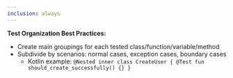```yaml
---
inclusion: always
---
```


**Test Organization Best Practices:**

- Create main groupings for each tested class/function/variable/method
- Subdivide by scenarios: normal cases, exception cases, boundary cases
  + Kotlin example: `@Nested inner class CreateUser { @Test fun should_create_successfully() {} }`
